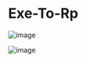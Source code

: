 # Exe-To-Rp
![image](https://user-images.githubusercontent.com/101671122/158826958-91c7ceaf-c7d4-417d-82e6-88c524bcc825.png)

![image](https://user-images.githubusercontent.com/101671122/158827335-a78821d0-9edb-45fb-b857-f970d9737fe7.png)
